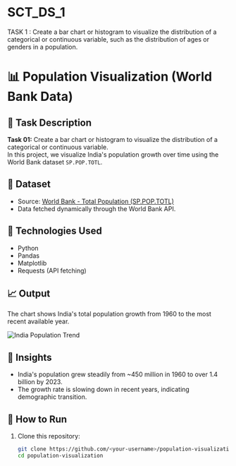# SCT_DS_1
TASK 1 : Create a bar chart or histogram to visualize the distribution of a categorical or continuous variable, such as the distribution of ages or genders in a population.
# 📊 Population Visualization (World Bank Data)

## 🧩 Task Description
**Task 01:** Create a bar chart or histogram to visualize the distribution of a categorical or continuous variable.  
In this project, we visualize India's population growth over time using the World Bank dataset `SP.POP.TOTL`.

## 📂 Dataset
- Source: [World Bank - Total Population (SP.POP.TOTL)](https://data.worldbank.org/indicator/SP.POP.TOTL)
- Data fetched dynamically through the World Bank API.

## 🧮 Technologies Used
- Python
- Pandas
- Matplotlib
- Requests (API fetching)

## 📈 Output
The chart shows India's total population growth from 1960 to the most recent available year.

![India Population Trend](images/india_population_trend.png)

## 🧠 Insights
- India's population grew steadily from ~450 million in 1960 to over 1.4 billion by 2023.
- The growth rate is slowing down in recent years, indicating demographic transition.

## 🧰 How to Run
1. Clone this repository:
   ```bash
   git clone https://github.com/<your-username>/population-visualization.git
   cd population-visualization

